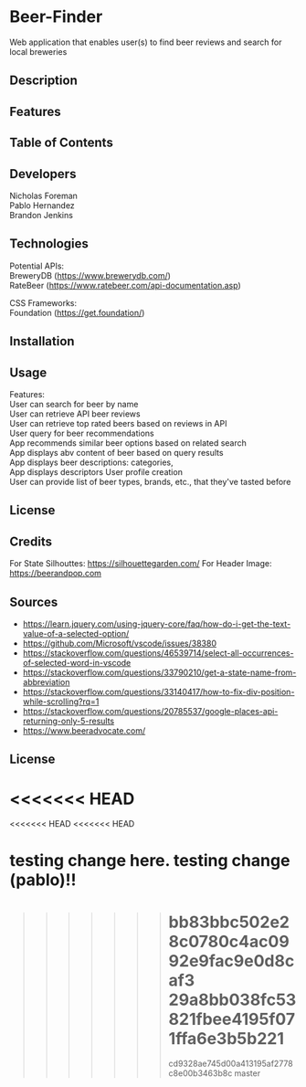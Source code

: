 # Beer-Finder

Web application that enables user(s) to find beer reviews and search for local breweries

## Description

## Features

## Table of Contents

## Developers

Nicholas Foreman\
 Pablo Hernandez\
 Brandon Jenkins

## Technologies

Potential APIs:\
 BreweryDB (https://www.brewerydb.com/) \
 RateBeer (https://www.ratebeer.com/api-documentation.asp)

CSS Frameworks:\
 Foundation (https://get.foundation/)

## Installation

## Usage

Features:\
 User can search for beer by name\
 User can retrieve API beer reviews\
 User can retrieve top rated beers based on reviews in API\
 User query for beer recommendations\
 App recommends similar beer options based on related search\
 App displays abv content of beer based on query results\
 App displays beer descriptions: categories, \
 App displays descriptors
User profile creation\
 User can provide list of beer types, brands, etc., that they've tasted before

## License

## Credits

For State Silhouttes: https://silhouettegarden.com/
For Header Image: https://beerandpop.com

## Sources

- https://learn.jquery.com/using-jquery-core/faq/how-do-i-get-the-text-value-of-a-selected-option/
- https://github.com/Microsoft/vscode/issues/38380
- https://stackoverflow.com/questions/46539714/select-all-occurrences-of-selected-word-in-vscode
- https://stackoverflow.com/questions/33790210/get-a-state-name-from-abbreviation
- https://stackoverflow.com/questions/33140417/how-to-fix-div-position-while-scrolling?rq=1
- https://stackoverflow.com/questions/20785537/google-places-api-returning-only-5-results
- https://www.beeradvocate.com/

## License
<<<<<<< HEAD
=======

<<<<<<< HEAD
<<<<<<< HEAD

testing change here.
testing change (pablo)!!
=======

> > > > > > > bb83bbc502e28c0780c4ac0992e9fac9e0d8caf3
> > > > > > > 29a8bb038fc53821fbee4195f071ffa6e3b5b221
> > > > > > > =======
> > > > > > > cd9328ae745d00a413195af2778c8e00b3463b8c
>>>>>>> master
